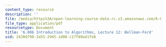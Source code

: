 ```yaml
---
content_type: resource
description: ''
file: /media/https%3A/open-learning-course-data-rc.s3.amazonaws.com/6-006-introduction-to-algorithms-spring-2020/2430d7903a5529451d80c17f89a41fe8_MIT6_006S20_lec12.pdf
file_type: application/pdf
resourcetype: Document
title: '6.006 Introduction to Algorithms, Lecture 12: Bellman-Ford'
uid: 2430d790-3a55-2945-1d80-c17f89a41fe8
---
```

